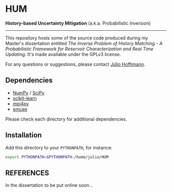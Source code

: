 HUM
===

__History-based Uncertainty Mitigation__ (a.k.a. Probabilistic Inversion)

-------------------------------------------------------------------------

This repository hosts some of the source code produced during my Master's
dissertation entitled
*The Inverse Problem of History Matching - A Probabilistic Framework for
Reservoir Characterization and Real Time Updating*.
It's made available under the GPLv3 license.

For any questions or suggestions, please contact [Júlio Hoffimann](julio.hoffimann@ufpe.br).

Dependencies
------------

* [NumPy](http://www.numpy.org) / [SciPy](http://scipy.org)
* [scikit-learn](http://scikit-learn.org)
* [mpi4py](http://mpi4py.scipy.org)
* [emcee](http://dan.iel.fm/emcee)

Please check each directory for additional dependencies.

Installation
------------

Add this directory to your `PYTHONPATH`, for instance:

```bash
export PYTHONPATH=$PYTHONPATH:/home/julio/HUM
```

REFERENCES
----------

In the dissertation to be put online soon...
